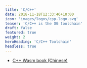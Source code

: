```yaml
---
title: 'C/C++'
date: 2018-11-18T12:33:46+10:00
icon: 'images/logos/cpp-logo.svg'
teaser: 'C/C++ is the OG toolchain'
draft: false
featured: true
weight: 2
heroHeading: 'C/C++ Toolchain'
headless: true
---
```


* [C++ Wasm book (Chinese)](https://3dgen.cn/cppwasm-book/)